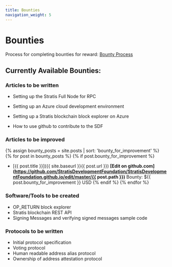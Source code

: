 ```yaml
---
title: Bounties
navigation_weight: 5
---
```


# Bounties

Process for completing bounties for reward: [Bounty Process](/bountyprocess.html)

## Currently Available Bounties:

### Articles to be written

* Setting up the Stratis Full Node for RPC

* Setting up an Azure cloud development environment

* Setting up a Stratis blockchain block explorer on Azure

* How to use github to contribute to the SDF

### Articles to be improved

{% assign bounty_posts = site.posts | sort: 'bounty_for_improvement' %}
{% for post in bounty_posts %}
{% if post.bounty_for_improvement %}
* [{{ post.title }}]({{ site.baseurl }}{{ post.url }}) **[Edit on github.com](https://github.com/StratisDevelopmentFoundation/StratisDevelopmentFoundation.github.io/edit/master/{{ post.path }})**
Bounty: ${{ post.bounty_for_improvement }} USD
{% endif %}
{% endfor %}

### Software/Tools to be created

* OP_RETURN block explorer
* Stratis blockchain REST API
* Signing Messages and verifying signed messages sample code

### Protocols to be written

* Initial protocol specification
* Voting protocol
* Human readable address alias protocol
* Ownership of address attestation protocol
